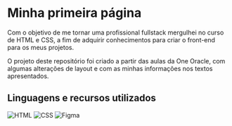 # Minha primeira página

Com o objetivo de me tornar uma profissional fullstack mergulhei no curso de HTML e CSS, a fim de adquirir conhecimentos para criar o front-end para os meus projetos.

O projeto deste repositório foi criado a partir das aulas da One Oracle, com algumas alterações de layout e com as minhas informações nos textos apresentados.


## Linguagens e recursos utilizados

![HTML](https://img.shields.io/badge/HTML5-E34F26?style=for-the-badge&logo=html5&logoColor=white)
![CSS](https://img.shields.io/badge/CSS3-1572B6?style=for-the-badge&logo=css3&logoColor=white)
![Figma](https://img.shields.io/badge/Figma-F24E1E?style=for-the-badge&logo=figma&logoColor=white)
